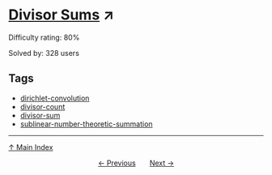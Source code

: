 # [Divisor Sums](https://projecteuler.net/problem=608) ↗️

Difficulty rating: 80%

Solved by: 328 users
## Tags

- [dirichlet-convolution](../tags/dirichlet-convolution.md)
- [divisor-count](../tags/divisor-count.md)
- [divisor-sum](../tags/divisor-sum.md)
- [sublinear-number-theoretic-summation](../tags/sublinear-number-theoretic-summation.md)



---

[↑ Main Index](../README.md)


<div align=center><a href='607.md'>← Previous</a> &nbsp;&nbsp; &nbsp;&nbsp;  <a href='609.md'>Next →</a></div>
